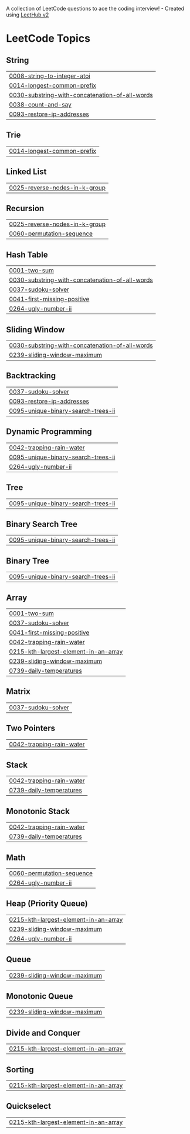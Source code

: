 A collection of LeetCode questions to ace the coding interview! - Created using [LeetHub v2](https://github.com/arunbhardwaj/LeetHub-2.0)
<!---LeetCode Topics Start-->
# LeetCode Topics
## String
|  |
| ------- |
| [0008-string-to-integer-atoi](https://github.com/GJH1203/LeetCode-Solutions/tree/master/0008-string-to-integer-atoi) |
| [0014-longest-common-prefix](https://github.com/GJH1203/LeetCode-Solutions/tree/master/0014-longest-common-prefix) |
| [0030-substring-with-concatenation-of-all-words](https://github.com/GJH1203/LeetCode-Solutions/tree/master/0030-substring-with-concatenation-of-all-words) |
| [0038-count-and-say](https://github.com/GJH1203/LeetCode-Solutions/tree/master/0038-count-and-say) |
| [0093-restore-ip-addresses](https://github.com/GJH1203/LeetCode-Solutions/tree/master/0093-restore-ip-addresses) |
## Trie
|  |
| ------- |
| [0014-longest-common-prefix](https://github.com/GJH1203/LeetCode-Solutions/tree/master/0014-longest-common-prefix) |
## Linked List
|  |
| ------- |
| [0025-reverse-nodes-in-k-group](https://github.com/GJH1203/LeetCode-Solutions/tree/master/0025-reverse-nodes-in-k-group) |
## Recursion
|  |
| ------- |
| [0025-reverse-nodes-in-k-group](https://github.com/GJH1203/LeetCode-Solutions/tree/master/0025-reverse-nodes-in-k-group) |
| [0060-permutation-sequence](https://github.com/GJH1203/LeetCode-Solutions/tree/master/0060-permutation-sequence) |
## Hash Table
|  |
| ------- |
| [0001-two-sum](https://github.com/GJH1203/LeetCode-Solutions/tree/master/0001-two-sum) |
| [0030-substring-with-concatenation-of-all-words](https://github.com/GJH1203/LeetCode-Solutions/tree/master/0030-substring-with-concatenation-of-all-words) |
| [0037-sudoku-solver](https://github.com/GJH1203/LeetCode-Solutions/tree/master/0037-sudoku-solver) |
| [0041-first-missing-positive](https://github.com/GJH1203/LeetCode-Solutions/tree/master/0041-first-missing-positive) |
| [0264-ugly-number-ii](https://github.com/GJH1203/LeetCode-Solutions/tree/master/0264-ugly-number-ii) |
## Sliding Window
|  |
| ------- |
| [0030-substring-with-concatenation-of-all-words](https://github.com/GJH1203/LeetCode-Solutions/tree/master/0030-substring-with-concatenation-of-all-words) |
| [0239-sliding-window-maximum](https://github.com/GJH1203/LeetCode-Solutions/tree/master/0239-sliding-window-maximum) |
## Backtracking
|  |
| ------- |
| [0037-sudoku-solver](https://github.com/GJH1203/LeetCode-Solutions/tree/master/0037-sudoku-solver) |
| [0093-restore-ip-addresses](https://github.com/GJH1203/LeetCode-Solutions/tree/master/0093-restore-ip-addresses) |
| [0095-unique-binary-search-trees-ii](https://github.com/GJH1203/LeetCode-Solutions/tree/master/0095-unique-binary-search-trees-ii) |
## Dynamic Programming
|  |
| ------- |
| [0042-trapping-rain-water](https://github.com/GJH1203/LeetCode-Solutions/tree/master/0042-trapping-rain-water) |
| [0095-unique-binary-search-trees-ii](https://github.com/GJH1203/LeetCode-Solutions/tree/master/0095-unique-binary-search-trees-ii) |
| [0264-ugly-number-ii](https://github.com/GJH1203/LeetCode-Solutions/tree/master/0264-ugly-number-ii) |
## Tree
|  |
| ------- |
| [0095-unique-binary-search-trees-ii](https://github.com/GJH1203/LeetCode-Solutions/tree/master/0095-unique-binary-search-trees-ii) |
## Binary Search Tree
|  |
| ------- |
| [0095-unique-binary-search-trees-ii](https://github.com/GJH1203/LeetCode-Solutions/tree/master/0095-unique-binary-search-trees-ii) |
## Binary Tree
|  |
| ------- |
| [0095-unique-binary-search-trees-ii](https://github.com/GJH1203/LeetCode-Solutions/tree/master/0095-unique-binary-search-trees-ii) |
## Array
|  |
| ------- |
| [0001-two-sum](https://github.com/GJH1203/LeetCode-Solutions/tree/master/0001-two-sum) |
| [0037-sudoku-solver](https://github.com/GJH1203/LeetCode-Solutions/tree/master/0037-sudoku-solver) |
| [0041-first-missing-positive](https://github.com/GJH1203/LeetCode-Solutions/tree/master/0041-first-missing-positive) |
| [0042-trapping-rain-water](https://github.com/GJH1203/LeetCode-Solutions/tree/master/0042-trapping-rain-water) |
| [0215-kth-largest-element-in-an-array](https://github.com/GJH1203/LeetCode-Solutions/tree/master/0215-kth-largest-element-in-an-array) |
| [0239-sliding-window-maximum](https://github.com/GJH1203/LeetCode-Solutions/tree/master/0239-sliding-window-maximum) |
| [0739-daily-temperatures](https://github.com/GJH1203/LeetCode-Solutions/tree/master/0739-daily-temperatures) |
## Matrix
|  |
| ------- |
| [0037-sudoku-solver](https://github.com/GJH1203/LeetCode-Solutions/tree/master/0037-sudoku-solver) |
## Two Pointers
|  |
| ------- |
| [0042-trapping-rain-water](https://github.com/GJH1203/LeetCode-Solutions/tree/master/0042-trapping-rain-water) |
## Stack
|  |
| ------- |
| [0042-trapping-rain-water](https://github.com/GJH1203/LeetCode-Solutions/tree/master/0042-trapping-rain-water) |
| [0739-daily-temperatures](https://github.com/GJH1203/LeetCode-Solutions/tree/master/0739-daily-temperatures) |
## Monotonic Stack
|  |
| ------- |
| [0042-trapping-rain-water](https://github.com/GJH1203/LeetCode-Solutions/tree/master/0042-trapping-rain-water) |
| [0739-daily-temperatures](https://github.com/GJH1203/LeetCode-Solutions/tree/master/0739-daily-temperatures) |
## Math
|  |
| ------- |
| [0060-permutation-sequence](https://github.com/GJH1203/LeetCode-Solutions/tree/master/0060-permutation-sequence) |
| [0264-ugly-number-ii](https://github.com/GJH1203/LeetCode-Solutions/tree/master/0264-ugly-number-ii) |
## Heap (Priority Queue)
|  |
| ------- |
| [0215-kth-largest-element-in-an-array](https://github.com/GJH1203/LeetCode-Solutions/tree/master/0215-kth-largest-element-in-an-array) |
| [0239-sliding-window-maximum](https://github.com/GJH1203/LeetCode-Solutions/tree/master/0239-sliding-window-maximum) |
| [0264-ugly-number-ii](https://github.com/GJH1203/LeetCode-Solutions/tree/master/0264-ugly-number-ii) |
## Queue
|  |
| ------- |
| [0239-sliding-window-maximum](https://github.com/GJH1203/LeetCode-Solutions/tree/master/0239-sliding-window-maximum) |
## Monotonic Queue
|  |
| ------- |
| [0239-sliding-window-maximum](https://github.com/GJH1203/LeetCode-Solutions/tree/master/0239-sliding-window-maximum) |
## Divide and Conquer
|  |
| ------- |
| [0215-kth-largest-element-in-an-array](https://github.com/GJH1203/LeetCode-Solutions/tree/master/0215-kth-largest-element-in-an-array) |
## Sorting
|  |
| ------- |
| [0215-kth-largest-element-in-an-array](https://github.com/GJH1203/LeetCode-Solutions/tree/master/0215-kth-largest-element-in-an-array) |
## Quickselect
|  |
| ------- |
| [0215-kth-largest-element-in-an-array](https://github.com/GJH1203/LeetCode-Solutions/tree/master/0215-kth-largest-element-in-an-array) |
<!---LeetCode Topics End-->